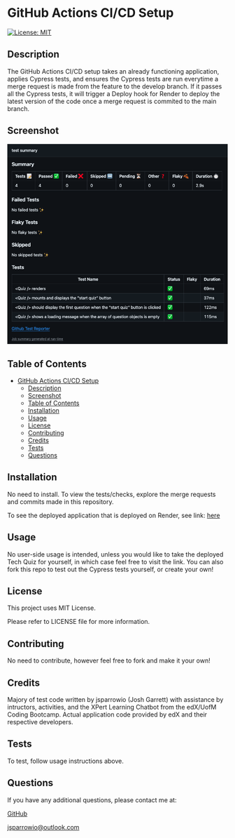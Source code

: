 # GitHub Actions CI/CD Setup

[![License: MIT](https://img.shields.io/badge/License-MIT-yellow.svg)](https://opensource.org/licenses/MIT)
                 
## Description

The GitHub Actions CI/CD setup takes an already functioning application, applies Cypress tests, and ensures the Cypress tests are run everytime a merge request is made from the feature to the develop branch. If it passes all the Cypress tests, it will trigger a Deploy hook for Render to deploy the latest version of the code once a merge request is commited to the main branch. 

## Screenshot
  
<img src="./assets/ghacicdss.png" alt="screenshot">

## Table of Contents
  
- [GitHub Actions CI/CD Setup](#github-actions-cicd-setup)
  - [Description](#description)
  - [Screenshot](#screenshot)
  - [Table of Contents](#table-of-contents)
  - [Installation](#installation)
  - [Usage](#usage)
  - [License](#license)
  - [Contributing](#contributing)
  - [Credits](#credits)
  - [Tests](#tests)
  - [Questions](#questions)
  
## Installation
  
No need to install. To view the tests/checks, explore the merge requests and commits made in this repository. 

To see the deployed application that is deployed on Render, see link: [here](https://github-actions-cicd-setup-f5wx.onrender.com/)
  
## Usage
  
No user-side usage is intended, unless you would like to take the deployed Tech Quiz for yourself, in which case feel free to visit the link. You can also fork this repo to test out the Cypress tests yourself, or create your own!

## License

This project uses MIT License.

Please refer to LICENSE file for more information.

## Contributing
  
No need to contribute, however feel free to fork and make it your own!
  
## Credits
  
Majory of test code written by jsparrowio (Josh Garrett) with assistance by intructors, activities, and the XPert Learning Chatbot from the edX/UofM Coding Bootcamp. Actual application code provided by edX and their respective developers.
  
## Tests
  
To test, follow usage instructions above.
  
## Questions
  
If you have any additional questions, please contact me at:
  
[GitHub](https://www.github.com/jsparrowio)
  
[jsparrowio@outlook.com](mailto:jsparrowio@outlook.com)